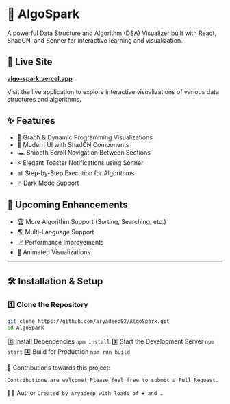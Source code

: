 # 🚀 AlgoSpark  

A powerful Data Structure and Algorithm (DSA) Visualizer built with React, ShadCN, and Sonner for interactive learning and visualization. 

## 🚀 Live Site

**[algo-spark.vercel.app](https://algo-spark.vercel.app)**

Visit the live application to explore interactive visualizations of various data structures and algorithms.

## ✨ Features  

- 📌 Graph & Dynamic Programming Visualizations  
- 🎨 Modern UI with ShadCN Components  
- 🏎 Smooth Scroll Navigation Between Sections  
- ⚡ Elegant Toaster Notifications using Sonner  
- 📊 Step-by-Step Execution for Algorithms  
- 🔥 Dark Mode Support  

## 🚀 Upcoming Enhancements  

- 🏆 More Algorithm Support (Sorting, Searching, etc.)  
- 🌎 Multi-Language Support  
- 📈 Performance Improvements  
- 🎥 Animated Visualizations  

---

## 🛠️ Installation & Setup  

### 1️⃣ Clone the Repository
```sh
git clone https://github.com/aryadeep02/AlgoSpark.git
cd AlgoSpark
```
2️⃣ Install Dependencies
```npm install```
3️⃣ Start the Development Server
```npm start```
4️⃣ Build for Production
```npm run build```

🤝 Contributions towards this project:

```Contributions are welcome! Please feel free to submit a Pull Request.```

👨‍💻 Author
```Created by Aryadeep with loads of ❤️ and ☕️```


